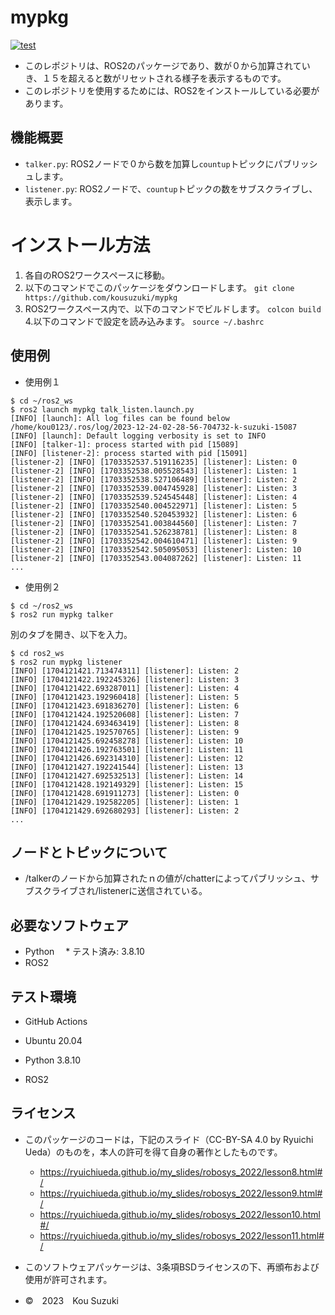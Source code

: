 # mypkg
[![test](https://github.com/kousuzuki/mypkg/actions/workflows/test.yml/badge.svg)](https://github.com/kousuzuki/mypkg/actions/workflows/test.yml)
* このレポジトリは、ROS2のパッケージであり、数が０から加算されていき、１５を超えると数がリセットされる様子を表示するものです。
* このレポジトリを使用するためには、ROS2をインストールしている必要があります。

## 機能概要

* `talker.py`: ROS2ノードで０から数を加算し`countup`トピックにパブリッシュします。
* `listener.py`: ROS2ノードで、`countup`トピックの数をサブスクライブし、表示します。

# インストール方法
1. 各自のROS2ワークスペースに移動。
2. 以下のコマンドでこのパッケージをダウンロードします。
`git clone https://github.com/kousuzuki/mypkg`
3. ROS2ワークスペース内で、以下のコマンドでビルドします。
`colcon build`
4.以下のコマンドで設定を読み込みます。
`source ~/.bashrc`

## 使用例

* 使用例１
```
$ cd ~/ros2_ws
$ ros2 launch mypkg talk_listen.launch.py
[INFO] [launch]: All log files can be found below /home/kou0123/.ros/log/2023-12-24-02-28-56-704732-k-suzuki-15087
[INFO] [launch]: Default logging verbosity is set to INFO
[INFO] [talker-1]: process started with pid [15089]
[INFO] [listener-2]: process started with pid [15091]
[listener-2] [INFO] [1703352537.519116235] [listener]: Listen: 0
[listener-2] [INFO] [1703352538.005528543] [listener]: Listen: 1
[listener-2] [INFO] [1703352538.527106489] [listener]: Listen: 2
[listener-2] [INFO] [1703352539.004745928] [listener]: Listen: 3
[listener-2] [INFO] [1703352539.524545448] [listener]: Listen: 4
[listener-2] [INFO] [1703352540.004522971] [listener]: Listen: 5
[listener-2] [INFO] [1703352540.520453932] [listener]: Listen: 6
[listener-2] [INFO] [1703352541.003844560] [listener]: Listen: 7
[listener-2] [INFO] [1703352541.526238781] [listener]: Listen: 8
[listener-2] [INFO] [1703352542.004610471] [listener]: Listen: 9
[listener-2] [INFO] [1703352542.505095053] [listener]: Listen: 10
[listener-2] [INFO] [1703352543.004087262] [listener]: Listen: 11
...
```
* 使用例２
```
$ cd ~/ros2_ws
$ ros2 run mypkg talker
```
別のタブを開き、以下を入力。
```
$ cd ros2_ws
$ ros2 run mypkg listener
[INFO] [1704121421.713474311] [listener]: Listen: 2
[INFO] [1704121422.192245326] [listener]: Listen: 3
[INFO] [1704121422.693287011] [listener]: Listen: 4
[INFO] [1704121423.192960418] [listener]: Listen: 5
[INFO] [1704121423.691836270] [listener]: Listen: 6
[INFO] [1704121424.192520608] [listener]: Listen: 7
[INFO] [1704121424.693463419] [listener]: Listen: 8
[INFO] [1704121425.192570765] [listener]: Listen: 9
[INFO] [1704121425.692458278] [listener]: Listen: 10
[INFO] [1704121426.192763501] [listener]: Listen: 11
[INFO] [1704121426.692314310] [listener]: Listen: 12
[INFO] [1704121427.192241544] [listener]: Listen: 13
[INFO] [1704121427.692532513] [listener]: Listen: 14
[INFO] [1704121428.192149329] [listener]: Listen: 15
[INFO] [1704121428.691911273] [listener]: Listen: 0
[INFO] [1704121429.192582205] [listener]: Listen: 1
[INFO] [1704121429.692680293] [listener]: Listen: 2
...
```
## ノードとトピックについて

* /talkerのノードから加算されたｎの値が/chatterによってパブリッシュ、サブスクライブされ/listenerに送信されている。

## 必要なソフトウェア

* Python 
　* テスト済み: 3.8.10
* ROS2

## テスト環境

* GitHub Actions

* Ubuntu 20.04

* Python 3.8.10

* ROS2

## ライセンス

* このパッケージのコードは，下記のスライド（CC-BY-SA 4.0 by Ryuichi Ueda）のものを，本人の許可を得て自身の著作としたものです。
  * https://ryuichiueda.github.io/my_slides/robosys_2022/lesson8.html#/
  * https://ryuichiueda.github.io/my_slides/robosys_2022/lesson9.html#/
  * https://ryuichiueda.github.io/my_slides/robosys_2022/lesson10.html#/
  * https://ryuichiueda.github.io/my_slides/robosys_2022/lesson11.html#/

* このソフトウェアパッケージは、3条項BSDライセンスの下、再頒布および使用が許可されます。
* ©　2023　Kou Suzuki
